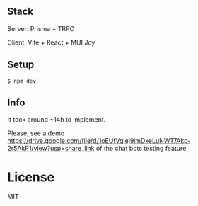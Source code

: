 ## Stack

Server: Prisma + TRPC

Client: Vite + React + MUI Joy

## Setup

```
$ npm dev
```

## Info

It took around ~14h to implement.

Please, see a demo https://drive.google.com/file/d/1oEUfVqiej9imDxeLuNWT7Akp-2r5AkP1/view?usp=share_link
of the chat bots testing feature. 

# License

MIT
